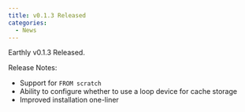 ```yaml
---
title: v0.1.3 Released
categories:
  - News
---
```

Earthly v0.1.3 Released.

Release Notes:

- Support for `FROM scratch`
- Ability to configure whether to use a loop device for cache storage
- Improved installation one-liner